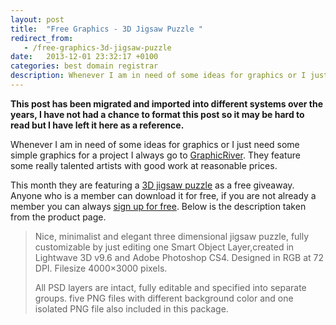 ```yaml
---
layout: post
title:  "Free Graphics - 3D Jigsaw Puzzle "
redirect_from:
   - /free-graphics-3d-jigsaw-puzzle
date:   2013-12-01 23:32:17 +0100
categories: best domain registrar
description: Whenever I am in need of some ideas for graphics or I just need some simple graphics for a project I always go to...
---
```


**This post has been migrated and imported into different systems over the years, I have not had a chance to format this post so it may be hard to read but I have left it here as a reference.**

Whenever I am in need of some ideas for graphics or I just need some simple graphics for a project I always go to [GraphicRiver](http://graphicriver.net/?ref=Bigideaguy "GraphicRiver"). They feature some really talented artists with good work at reasonable prices.  
  
 This month they are featuring a [3D jigsaw puzzle](http://graphicriver.net/item/3d-jigsaw-puzzle/64582?WT.ac=free_file&WT.seg_1=free_file&WT.z_author=fractma&ref=Bigideaguy "3D Jigsaw Puzzle") as a free giveaway. Anyone who is a member can download it for free, if you are not already a member you can always [sign up for free](https://account.envato.com/sign_up?to=graphicriver "Sign up for a free account"). Below is the description taken from the product page.

> Nice, minimalist and elegant three dimensional jigsaw puzzle, fully customizable by just editing one Smart Object Layer,created in Lightwave 3D v9.6 and Adobe Photoshop CS4. Designed in RGB at 72 DPI. Filesize 4000×3000 pixels.  
>   
>  All PSD layers are intact, fully editable and specified into separate groups. five PNG files with different background color and one isolated PNG file also included in this package.
